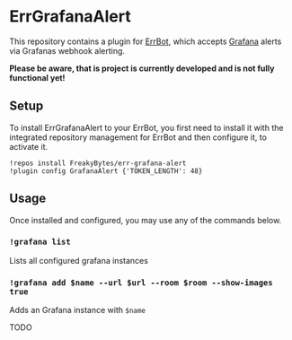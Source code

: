 ErrGrafanaAlert
===============

This repository contains a plugin for [ErrBot](http://errbot.io), which accepts [Grafana](https://grafana.com/) alerts via Grafanas webhook alerting.

**Please be aware, that is project is currently developed and is not fully functional yet!**

Setup
-----

To install ErrGrafanaAlert to your ErrBot, you first need to install it with the integrated repository management for ErrBot and then configure it, to activate it.

```
!repos install FreakyBytes/err-grafana-alert
!plugin config GrafanaAlert {'TOKEN_LENGTH': 48}
```

Usage
-----

Once installed and configured, you may use any of the commands below.

### `!grafana list`
Lists all configured grafana instances

### `!grafana add $name --url $url --room $room --show-images true`
Adds an Grafana instance with `$name`

TODO
